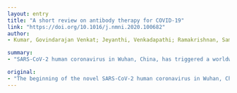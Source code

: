 ```yaml
---
layout: entry
title: "A short review on antibody therapy for COVID-19"
link: "https://doi.org/10.1016/j.nmni.2020.100682"
author:
- Kumar, Govindarajan Venkat; Jeyanthi, Venkadapathi; Ramakrishnan, Saminathan

summary:
- "SARS-CoV-2 human coronavirus in Wuhan, China, has triggered a worldwide respiratory disease outbreak (COVID-19) By April 07, 2020, the anti-malaria drug hydroxychloroquine found to be a treatment option. Unique medications for this condition are also under investigation. The antibody therapy might be an immediate strategy for emergency prophylaxis and SARS CoV-2 therapy."

original:
- "The beginning of the novel SARS-CoV-2 human coronavirus in Wuhan, China, has triggered a worldwide respiratory disease outbreak (COVID-19). By April 07, 2020, SARS-CoV-2 has affected more than 1.36 million people worldwide and caused more than 75,900 deaths. To date, the anti-malaria drug hydroxychloroquine found to be a treatment option for SARS-CoV-2. In addition to supportive treatment, such as oxygen supply in moderate cases and extracorporeal membrane oxygenation in critically ill patients, unique medications for this condition are also under investigation. Here we reviewed the antibody therapy might be an immediate strategy for emergency prophylaxis and SARS-CoV-2 therapy."
---
```


